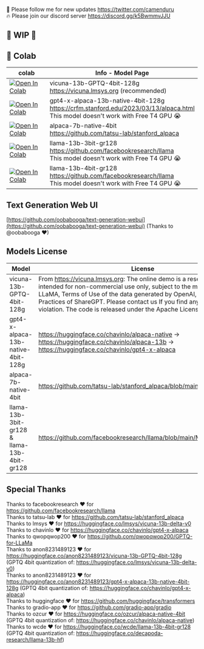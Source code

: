 🐣 Please follow me for new updates https://twitter.com/camenduru <br />
🔥 Please join our discord server https://discord.gg/k5BwmmvJJU

## 🚦 WIP 🚦

## 🦒 Colab
| colab | Info - Model Page
| --- | --- |
[![Open In Colab](https://colab.research.google.com/assets/colab-badge.svg)](https://colab.research.google.com/github/camenduru/text-generation-webui-colab/blob/main/vicuna-13b-GPTQ-4bit-128g.ipynb) | vicuna-13b-GPTQ-4bit-128g <br /> https://vicuna.lmsys.org (recommended)
[![Open In Colab](https://colab.research.google.com/assets/colab-badge.svg)](https://colab.research.google.com/github/camenduru/text-generation-webui-colab/blob/main/gpt4-x-alpaca-13b-native-4bit-128g.ipynb) | gpt4-x-alpaca-13b-native-4bit-128g <br /> https://crfm.stanford.edu/2023/03/13/alpaca.html <br /> This model doesn't work with Free T4 GPU 😭
[![Open In Colab](https://colab.research.google.com/assets/colab-badge.svg)](https://colab.research.google.com/github/camenduru/text-generation-webui-colab/blob/main/alpaca-7b-native-4bit.ipynb) | alpaca-7b-native-4bit <br /> https://github.com/tatsu-lab/stanford_alpaca
[![Open In Colab](https://colab.research.google.com/assets/colab-badge.svg)](https://colab.research.google.com/github/camenduru/text-generation-webui-colab/blob/main/llama-13b-3bit-gr128.ipynb) | llama-13b-3bit-gr128 <br /> https://github.com/facebookresearch/llama <br /> This model doesn't work with Free T4 GPU 😭
[![Open In Colab](https://colab.research.google.com/assets/colab-badge.svg)](https://colab.research.google.com/github/camenduru/text-generation-webui-colab/blob/main/llama-13b-4bit-gr128.ipynb) | llama-13b-4bit-gr128 <br /> https://github.com/facebookresearch/llama <br /> This model doesn't work with Free T4 GPU 😭


## Text Generation Web UI
[https://github.com/oobabooga/text-generation-webui](https://github.com/oobabooga/text-generation-webui) (Thanks to @oobabooga ❤)

## Models License
| Model | License
| --- | --- |
vicuna-13b-GPTQ-4bit-128g | From https://vicuna.lmsys.org: The online demo is a research preview intended for non-commercial use only, subject to the model [License](https://github.com/facebookresearch/llama/blob/main/MODEL_CARD.md) of LLaMA, Terms of Use of the data generated by OpenAI, and Privacy Practices of ShareGPT. Please contact us If you find any potential violation. The code is released under the Apache License 2.0.
gpt4-x-alpaca-13b-native-4bit-128g | https://huggingface.co/chavinlo/alpaca-native -> https://huggingface.co/chavinlo/alpaca-13b -> https://huggingface.co/chavinlo/gpt4-x-alpaca
alpaca-7b-native-4bit | https://github.com/tatsu-lab/stanford_alpaca/blob/main/LICENSE
llama-13b-3bit-gr128 & llama-13b-4bit-gr128 | https://github.com/facebookresearch/llama/blob/main/MODEL_CARD.md

## Special Thanks
Thanks to facebookresearch ❤ for https://github.com/facebookresearch/llama <br />
Thanks to tatsu-lab ❤ for https://github.com/tatsu-lab/stanford_alpaca <br />
Thanks to lmsys ❤ for https://huggingface.co/lmsys/vicuna-13b-delta-v0 <br />
Thanks to chavinlo ❤ for https://huggingface.co/chavinlo/gpt4-x-alpaca <br />
Thanks to qwopqwop200 ❤ for https://github.com/qwopqwop200/GPTQ-for-LLaMa <br />
Thanks to anon8231489123 ❤ for https://huggingface.co/anon8231489123/vicuna-13b-GPTQ-4bit-128g (GPTQ 4bit quantization of: https://huggingface.co/lmsys/vicuna-13b-delta-v0) <br />
Thanks to anon8231489123 ❤ for https://huggingface.co/anon8231489123/gpt4-x-alpaca-13b-native-4bit-128g (GPTQ 4bit quantization of: https://huggingface.co/chavinlo/gpt4-x-alpaca) <br />
Thanks to huggingface ❤ for https://github.com/huggingface/transformers <br />
Thanks to gradio-app ❤ for https://github.com/gradio-app/gradio <br />
Thanks to ozcur ❤ for https://huggingface.co/ozcur/alpaca-native-4bit (GPTQ 4bit quantization of: https://huggingface.co/chavinlo/alpaca-native)  <br />
Thanks to wcde ❤ for https://huggingface.co/wcde/llama-13b-4bit-gr128 (GPTQ 4bit quantization of: https://huggingface.co/decapoda-research/llama-13b-hf)  <br />
